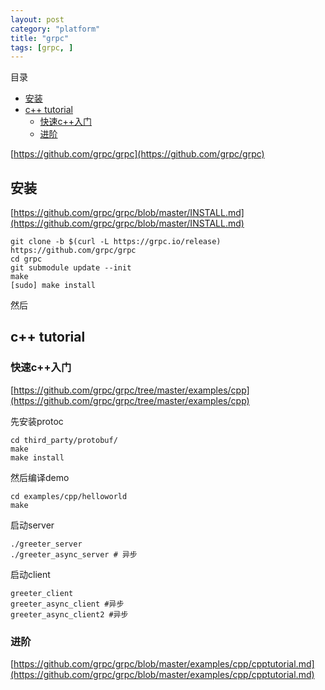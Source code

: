 ```yaml
---
layout: post
category: "platform"
title: "grpc"
tags: [grpc, ]
---
```


目录

<!-- TOC -->

- [安装](#)
- [c++ tutorial](#c-tutorial)
    - [快速c++入门](#c)
    - [进阶](#)

<!-- /TOC -->

[https://github.com/grpc/grpc](https://github.com/grpc/grpc)

## 安装

[https://github.com/grpc/grpc/blob/master/INSTALL.md](https://github.com/grpc/grpc/blob/master/INSTALL.md)

```shell
git clone -b $(curl -L https://grpc.io/release) https://github.com/grpc/grpc
cd grpc
git submodule update --init
make
[sudo] make install
```

然后



## c++ tutorial

### 快速c++入门

[https://github.com/grpc/grpc/tree/master/examples/cpp](https://github.com/grpc/grpc/tree/master/examples/cpp)

先安装protoc

```shell
cd third_party/protobuf/
make
make install
```

然后编译demo

```shell
cd examples/cpp/helloworld
make
```

启动server

```shell
./greeter_server
./greeter_async_server # 异步
```

启动client

```shell
greeter_client
greeter_async_client #异步
greeter_async_client2 #异步
```

### 进阶

[https://github.com/grpc/grpc/blob/master/examples/cpp/cpptutorial.md](https://github.com/grpc/grpc/blob/master/examples/cpp/cpptutorial.md)

